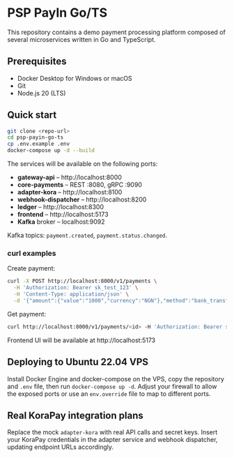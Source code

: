 # PSP PayIn Go/TS

This repository contains a demo payment processing platform composed of several microservices written in Go and TypeScript.

## Prerequisites

- Docker Desktop for Windows or macOS
- Git
- Node.js 20 (LTS)

## Quick start

```bash
git clone <repo-url>
cd psp-payin-go-ts
cp .env.example .env
docker-compose up -d --build
```

The services will be available on the following ports:

- **gateway-api** – http://localhost:8000
- **core-payments** – REST :8080, gRPC :9090
- **adapter-kora** – http://localhost:8100
- **webhook-dispatcher** – http://localhost:8200
- **ledger** – http://localhost:8300
- **frontend** – http://localhost:5173
- **Kafka** broker – localhost:9092

Kafka topics: `payment.created`, `payment.status.changed`.

### curl examples

Create payment:
```bash
curl -X POST http://localhost:8000/v1/payments \
  -H 'Authorization: Bearer sk_test_123' \
  -H 'Content-Type: application/json' \
  -d '{"amount":{"value":"1000","currency":"NGN"},"method":"bank_transfer","customer":{"email":"cli@test.com"}}'
```

Get payment:
```bash
curl http://localhost:8000/v1/payments/<id> -H 'Authorization: Bearer sk_test_123'
```

Frontend UI will be available at http://localhost:5173

## Deploying to Ubuntu 22.04 VPS

Install Docker Engine and docker-compose on the VPS, copy the repository and `.env` file, then run `docker-compose up -d`. Adjust your firewall to allow the exposed ports or use an `env.override` file to map to different ports.

## Real KoraPay integration plans

Replace the mock `adapter-kora` with real API calls and secret keys. Insert your KoraPay credentials in the adapter service and webhook dispatcher, updating endpoint URLs accordingly.
